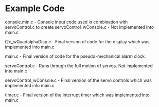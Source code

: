 <h1>Example Code</h1>


console.min.c - Console input code used in combination with servoControl.c to create servoControl_wConsole.c - Not implemented into main.c

i2c_wQuadalphaDisp.c - Final version of code for the display which was implemented into main.c

main.c - Final version of code for the pseudo-mechanical alarm clock. 

servoControl.c - Runs through the full motion of servos. Not implemented into main.c

servoControl_wConsole.c - Final version of the servo controls which was implemented into main.c

timer.c - Final version of the interrupt timer which was implemented into main.c
